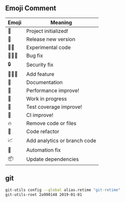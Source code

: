 ## Emoji Comment


| Emoji  | Meaning                      |
|--------|------------------------------|
| 🎂     | Project initialized!         |
| 🎉     | Release new version          |
| 🧪🔮   | Experimental code            |
| 🔧🐛🐞 | Bug fix                      |
| 🔒     | Security fix                 |
| 🐣🐤🐥 | Add feature                  |
| 📝     | Documentation                |
| 🚀     | Performance improve!         |
| 🚧     | Work in progress             |
| 🚨     | Test coverage improve!       |  
| 🚥     | CI improve!                  |
| 🔥     | Remove code or files         |
| 🧹     | Code refactor                |
| 📈     | Add analytics or branch code |
| 🤖     | Automation fix               |
| 📦     | Update dependencies          |


## git

```sh
git-utils config --global alias.retime "git-retime"
git-utils-root 2a990148 2019-01-01
```

